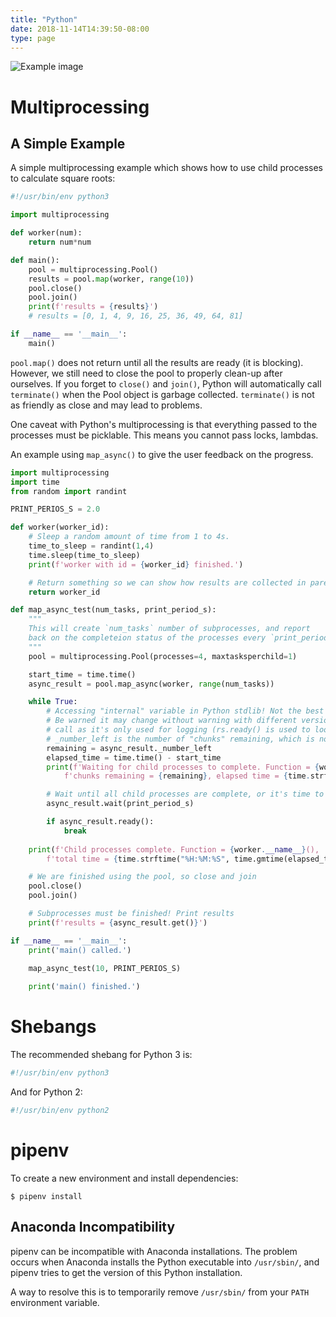 ```yaml
---
title: "Python"
date: 2018-11-14T14:39:50-08:00
type: page
---
```


![Example image](/images/python-logo-generic.svg)

# Multiprocessing

## A Simple Example

A simple multiprocessing example which shows how to use child processes to calculate square roots:

```python
#!/usr/bin/env python3

import multiprocessing

def worker(num):
    return num*num

def main():
    pool = multiprocessing.Pool()
    results = pool.map(worker, range(10))
    pool.close()
    pool.join()
    print(f'results = {results}')
    # results = [0, 1, 4, 9, 16, 25, 36, 49, 64, 81]

if __name__ == '__main__':
    main()

```

`pool.map()` does not return until all the results are ready (it is blocking). However, we still need to close the pool to properly clean-up after ourselves. If you forget to `close()` and `join()`, Python will automatically call `terminate()` when the Pool object is garbage collected. `terminate()` is not as friendly as close and may lead to problems.


One caveat with Python's multiprocessing is that everything passed to the processes must be picklable. This means you cannot pass locks, lambdas.


An example using `map_async()` to give the user feedback on the progress.

```python
import multiprocessing
import time
from random import randint

PRINT_PERIOS_S = 2.0

def worker(worker_id):
    # Sleep a random amount of time from 1 to 4s.
    time_to_sleep = randint(1,4)
    time.sleep(time_to_sleep)
    print(f'worker with id = {worker_id} finished.')

    # Return something so we can show how results are collected in parent process
    return worker_id

def map_async_test(num_tasks, print_period_s):
    """
    This will create `num_tasks` number of subprocesses, and report
    back on the completeion status of the processes every `print_period_ms`.
    """
    pool = multiprocessing.Pool(processes=4, maxtasksperchild=1)

    start_time = time.time()
    async_result = pool.map_async(worker, range(num_tasks))

    while True:
        # Accessing "internal" variable in Python stdlib! Not the best practise, but no public API exists for this.
        # Be warned it may change without warning with different versions of Python. However, this is a non-critical
        # call as it's only used for logging (rs.ready() is used to loop termination)
        # _number_left is the number of "chunks" remaining, which is not the same as the number of tasks!!!
        remaining = async_result._number_left
        elapsed_time = time.time() - start_time
        print(f'Waiting for child processes to complete. Function = {worker.__name__}(), '
            f'chunks remaining = {remaining}, elapsed time = {time.strftime("%H:%M:%S", time.gmtime(elapsed_time))}.')

        # Wait until all child processes are complete, or it's time to print log message again
        async_result.wait(print_period_s)

        if async_result.ready():
            break
        
    print(f'Child processes complete. Function = {worker.__name__}(), '
        f'total time = {time.strftime("%H:%M:%S", time.gmtime(elapsed_time))}.')

    # We are finished using the pool, so close and join
    pool.close()
    pool.join()

    # Subprocesses must be finished! Print results
    print(f'results = {async_result.get()}')

if __name__ == '__main__':
    print('main() called.')
    
    map_async_test(10, PRINT_PERIOS_S)

    print('main() finished.')
```

# Shebangs

The recommended shebang for Python 3 is:

```python
#!/usr/bin/env python3
```

And for Python 2:

```python
#!/usr/bin/env python2
```

# pipenv

To create a new environment and install dependencies:

```console
$ pipenv install
```

## Anaconda Incompatibility

pipenv can be incompatible with Anaconda installations. The problem occurs when Anaconda installs the Python executable into `/usr/sbin/`, and pipenv tries to get the version of this Python installation.

A way to resolve this is to temporarily remove `/usr/sbin/` from your `PATH` environment variable.